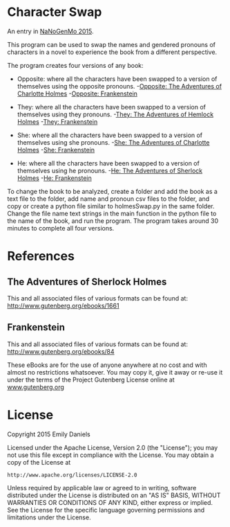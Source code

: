 Character Swap
====================

An entry in [NaNoGenMo 2015](https://github.com/dariusk/NaNoGenMo-2015/).

This program can be used to swap the names and gendered pronouns of characters 
in a novel to experience the book from a different perspective.

The program creates four versions of any book:

* Opposite: where all the characters have been swapped to a version of themselves using the opposite pronouns. 
-[Opposite: The Adventures of Charlotte Holmes](https://github.com/emdaniels/character-swap/blob/master/The_Adventures_Of_Sherlock_Holmes/Opposite_The_Adventures_of_Charlotte_Holmes.txt) 
-[Opposite: Frankenstein](https://github.com/emdaniels/character-swap/blob/master/Frankenstein/Opposite_Frankenstein.txt)

* They: where all the characters have been swapped to a version of themselves using they pronouns. 
-[They: The Adventures of Hemlock Holmes](https://github.com/emdaniels/character-swap/blob/master/The_Adventures_Of_Sherlock_Holmes/They_The_Adventures_of_Hemlock_Holmes.txt) 
-[They: Frankenstein](https://github.com/emdaniels/character-swap/blob/master/Frankenstein/They_Frankenstein.txt)
    
* She: where all the characters have been swapped to a version of themselves using she pronouns.
-[She: The Adventures of Charlotte Holmes](https://github.com/emdaniels/character-swap/blob/master/The_Adventures_Of_Sherlock_Holmes/She_The_Adventures_of_Charlotte_Holmes.txt) 
-[She: Frankenstein](https://github.com/emdaniels/character-swap/blob/master/Frankenstein/She_Frankenstein.txt)
    
* He: where all the characters have been swapped to a version of themselves using he pronouns.
-[He: The Adventures of Sherlock Holmes](https://github.com/emdaniels/character-swap/blob/master/The_Adventures_Of_Sherlock_Holmes/He_The_Adventures_of_Sherlock_Holmes.txt) 
-[He: Frankenstein](https://github.com/emdaniels/character-swap/blob/master/Frankenstein/He_Frankenstein.txt) 

To change the book to be analyzed, create a folder and add the book as a text file 
to the folder, add name and pronoun csv files to the folder, and copy or create a
python file similar to holmesSwap.py in the same folder. Change the file name text 
strings in the main function in the python file to the name of the book, and run 
the program. The program takes around 30 minutes to complete all four versions. 


References
==========

The Adventures of Sherlock Holmes
---------------------------------

This and all associated files of various formats can be found at:
http://www.gutenberg.org/ebooks/1661

Frankenstein
------------
This and all associated files of various formats can be found at:
http://www.gutenberg.org/ebooks/84

These eBooks are for the use of anyone anywhere at no cost and with
almost no restrictions whatsoever.  You may copy it, give it away or
re-use it under the terms of the Project Gutenberg License online at 
www.gutenberg.org


License
=======

Copyright 2015 Emily Daniels

Licensed under the Apache License, Version 2.0 (the "License");
you may not use this file except in compliance with the License.
You may obtain a copy of the License at

    http://www.apache.org/licenses/LICENSE-2.0

Unless required by applicable law or agreed to in writing, software
distributed under the License is distributed on an "AS IS" BASIS,
WITHOUT WARRANTIES OR CONDITIONS OF ANY KIND, either express or implied.
See the License for the specific language governing permissions and
limitations under the License.
